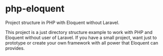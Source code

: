# php-eloquent
Project structure in PHP with Eloquent without Laravel.

This project is a just directory structure example to work with PHP and Eloquent without user of Laravel.
If you have a small project, want just to prototype or create your own framework with all power that Eloquent can provides.
